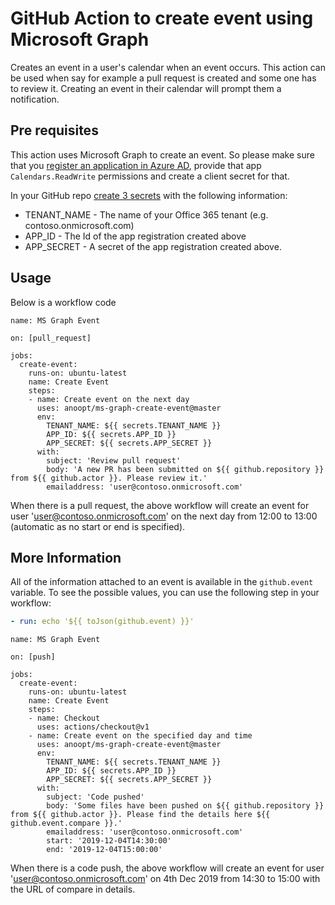 # GitHub Action to create event using Microsoft Graph

Creates an event in a user's calendar when an event occurs. This action can be used when say for example a pull request is created and some one has to review it. Creating an event in their calendar will prompt them a notification.

## Pre requisites

This action uses Microsoft Graph to create an event. So please make sure that you [register an application in Azure AD](https://docs.microsoft.com/en-us/graph/auth-register-app-v2), provide that app `Calendars.ReadWrite` permissions and create a client secret for that.

In your GitHub repo [create 3 secrets](https://help.github.com/en/actions/automating-your-workflow-with-github-actions/creating-and-using-encrypted-secrets) with the following information:
* TENANT_NAME - The name of your Office 365 tenant (e.g. contoso.onmicrosoft.com)
* APP_ID - The Id of the app registration created above
* APP_SECRET - A secret of the app registration created above.


## Usage

Below is a workflow code

```workflow
name: MS Graph Event

on: [pull_request]

jobs:
  create-event:
    runs-on: ubuntu-latest
    name: Create Event
    steps:
    - name: Create event on the next day
      uses: anoopt/ms-graph-create-event@master
      env:
        TENANT_NAME: ${{ secrets.TENANT_NAME }}
        APP_ID: ${{ secrets.APP_ID }}
        APP_SECRET: ${{ secrets.APP_SECRET }}
      with:
        subject: 'Review pull request'
        body: 'A new PR has been submitted on ${{ github.repository }} from ${{ github.actor }}. Please review it.'
        emailaddress: 'user@contoso.onmicrosoft.com'
```

When there is a pull request, the above workflow will create an event for user 'user@contoso.onmicrosoft.com' on the next day from 12:00 to 13:00 (automatic as no start or end is specified).  

## More Information

All of the information attached to an event is available in the `github.event` variable. To see the possible values, you can use the following step in your workflow:

```yaml
- run: echo '${{ toJson(github.event) }}'
```

```workflow
name: MS Graph Event

on: [push]

jobs:
  create-event:
    runs-on: ubuntu-latest
    name: Create Event
    steps:
    - name: Checkout
      uses: actions/checkout@v1
    - name: Create event on the specified day and time
      uses: anoopt/ms-graph-create-event@master
      env:
        TENANT_NAME: ${{ secrets.TENANT_NAME }}
        APP_ID: ${{ secrets.APP_ID }}
        APP_SECRET: ${{ secrets.APP_SECRET }}
      with:
        subject: 'Code pushed'
        body: 'Some files have been pushed on ${{ github.repository }} from ${{ github.actor }}. Please find the details here ${{ github.event.compare }}.'
        emailaddress: 'user@contoso.onmicrosoft.com'
        start: '2019-12-04T14:30:00'
        end: '2019-12-04T15:00:00'
```

When there is a code push, the above workflow will create an event for user 'user@contoso.onmicrosoft.com' on 4th Dec 2019 from 14:30 to 15:00 with the URL of compare in details.